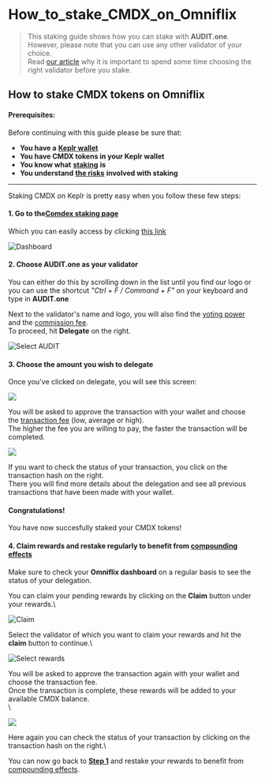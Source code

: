 # How\_to\_stake\_CMDX\_on\_Omniflix

> This staking guide shows how you can stake with **AUDIT.one**.\
> However, please note that you can use any other validator of your choice.\
> Read [our article](../getting-started/importance\_of\_choosing\_the\_right\_validator.md) why it is important to spend some time choosing the right validator before you stake.

## How to stake CMDX tokens on Omniflix

#### Prerequisites:

Before continuing with this guide please be sure that:

* **You have a** [**Keplr wallet**](../crypto-wallets/how\_to\_create\_a\_keplr\_wallet.md)
* **You have CMDX tokens in your Keplr wallet**
* **You know what** [**staking**](../getting-started/what\_is\_staking.md) **is**
* **You understand** [**the risks**](../getting-started/risks\_of\_staking.md) **involved with staking**

***

Staking CMDX on Keplr is pretty easy when you follow these few steps:

#### **1. Go to the**[**Comdex staking page**](https://comdex.omniflix.co/stake)

Which you can easily access by clicking [this link](https://comdex.omniflix.co/stake)

![Dashboard](https://user-images.githubusercontent.com/95366163/149314141-bb3dc7a3-6800-4fc8-90dd-a82752d7fa0f.png)

#### **2. Choose AUDIT.one as your validator**

You can either do this by scrolling down in the list until you find our logo or you can use the shortcut _"Ctrl + F / Command + F"_ on your keyboard and type in **AUDIT.one**

Next to the validator's name and logo, you will also find the [voting power](../glossary/voting\_power.md) and the [commission fee](../glossary/validator\_fee.md).\
To proceed, hit **Delegate** on the right.

![Select AUDIT](https://user-images.githubusercontent.com/95366163/149314182-b3711007-ac32-4327-8ff3-ee30cde651b4.png)

#### **3. Choose the amount you wish to delegate**

Once you've clicked on delegate, you will see this screen:

![](https://user-images.githubusercontent.com/95366163/149314219-0e7cecd2-a4a0-41ed-99de-f091680f2609.png)

You will be asked to approve the transaction with your wallet and choose the [transaction fee](../glossary/transaction\_fees.md) (low, average or high).\
The higher the fee you are willing to pay, the faster the transaction will be completed.

![](https://user-images.githubusercontent.com/95366163/149314295-3212bf5e-6019-4c10-88c4-fbf708582ac5.png)

If you want to check the status of your transaction, you click on the transaction hash on the right.\
There you will find more details about the delegation and see all previous transactions that have been made with your wallet.

#### **Congratulations!**

You have now succesfully staked your CMDX tokens!

#### **4. Claim rewards and restake regularly to benefit from** [**compounding effects**](../glossary/compounding\_interest.md)

Make sure to check your **Omniflix dashboard** on a regular basis to see the status of your delegation.

You can claim your pending rewards by clicking on the **Claim** button under your rewards.\


![Claim](https://user-images.githubusercontent.com/95366163/149380056-c83dca30-728d-4d77-9843-4ea05588c97d.png)

Select the validator of which you want to claim your rewards and hit the **claim** button to continue.\


![Select rewards](https://user-images.githubusercontent.com/95366163/149380091-1a585610-d3f0-406f-a79f-a6833e0ba660.png)

You will be asked to approve the transaction again with your wallet and choose the transaction fee.\
Once the transaction is complete, these rewards will be added to your available CMDX balance.\
\


![](https://user-images.githubusercontent.com/95366163/149380132-23571e1b-83dd-404a-934c-ff92101c48ab.png)

Here again you can check the status of your transaction by clicking on the transaction hash on the right.\


You can now go back to [**Step 1**](how\_to\_stake\_cmdx\_on\_omniflix.md#step1) and restake your rewards to benefit from [compounding effects](../glossary/compounding\_interest.md).
